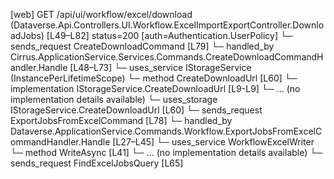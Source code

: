 [web] GET /api/ui/workflow/excel/download  (Dataverse.Api.Controllers.UI.Workflow.ExcelImportExportController.DownloadJobs)  [L49–L82] status=200 [auth=Authentication.UserPolicy]
  └─ sends_request CreateDownloadCommand [L79]
    └─ handled_by Cirrus.ApplicationService.Services.Commands.CreateDownloadCommandHandler.Handle [L48–L73]
      └─ uses_service IStorageService (InstancePerLifetimeScope)
        └─ method CreateDownloadUrl [L60]
          └─ implementation IStorageService.CreateDownloadUrl [L9-L9]
          └─ ... (no implementation details available)
      └─ uses_storage IStorageService.CreateDownloadUrl [L60]
  └─ sends_request ExportJobsFromExcelCommand [L78]
    └─ handled_by Dataverse.ApplicationService.Commands.Workflow.ExportJobsFromExcelCommandHandler.Handle [L27–L45]
      └─ uses_service WorkflowExcelWriter
        └─ method WriteAsync [L41]
          └─ ... (no implementation details available)
  └─ sends_request FindExcelJobsQuery [L65]

